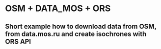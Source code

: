 # OSM + DATA_MOS + ORS

## Short example how to download data from OSM, from data.mos.ru and create isochrones with ORS API
